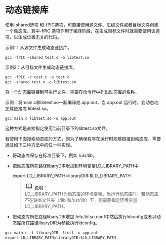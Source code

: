 # 动态链接库<a name="ZH-CN_TOPIC_0229243620"></a>

使用-shared选项 和-fPIC选项，可直接使用源文件、汇编文件或者目标文件创建一个动态库。其中-fPIC 选项作用于编译阶段，在生成目标文件时就需要使用该选项，以生成位置无关的代码。

示例1：从源文件生成动态链接库。

```
gcc -fPIC -shared test.c -o libtest.so
```

示例2：从目标文件生成动态链接库。

```
gcc -fPIC -c test.c -o test.o
gcc -shared test.o -o libtest.so
```

将一个动态库链接到可执行文件，需要在命令行中列出动态库的名称。

示例：将main.c和libtest.so一起编译成 app.out，当 app.out 运行时，会动态地加载链接库 libtest.so。

```
gcc main.c libtest.so -o app.out
```

这种方式是直接指定使用当前目录下的libtest.so文件。

若使用下面搜索动态库的方式，则为了确保程序在运行时能够链接到动态库，需要通过如下三种方法中的任一种实现。

-   将动态库保存在标准目录下，例如 /usr/lib。
-   把动态库所在路径libaryDIR增加到环境变量LD\_LIBRARY\_PATH中

    export LD\_LIBRARY\_PATH=libraryDIR:$LD\_LIBRARY\_PATH

    >![](public_sys-resources/icon-note.gif) **说明：**   
    >LD\_LIBRARY\_PATH为动态库的环境变量。当运行动态库时，若动态库不在缺省文件夹（/lib 和/usr/lib）下，则需要指定环境变量LD\_LIBRARY\_PATH。  

-   把动态库所在路径libaryDIR增加 /etc/ld.so.conf中然后执行ldconfig或者以动态库所在路径libaryDIR为参数执行ldconfig。

```
gcc main.c -L libraryDIR -ltest -o app.out
export LD_LIBRARY_PATH=libraryDIR:$LD_LIBRARY_PATH
```

